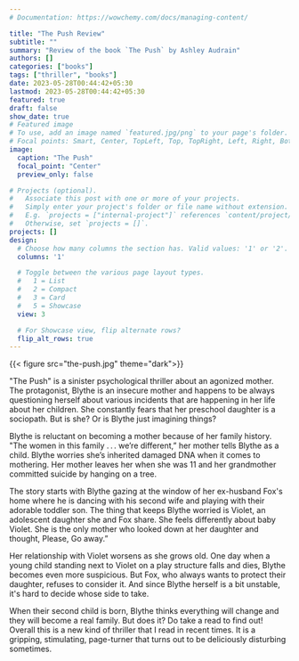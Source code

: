 ```yaml
---
# Documentation: https://wowchemy.com/docs/managing-content/

title: "The Push Review"
subtitle: ""
summary: "Review of the book `The Push` by Ashley Audrain"
authors: []
categories: ["books"]
tags: ["thriller", "books"]
date: 2023-05-28T00:44:42+05:30
lastmod: 2023-05-28T00:44:42+05:30
featured: true
draft: false
show_date: true
# Featured image
# To use, add an image named `featured.jpg/png` to your page's folder.
# Focal points: Smart, Center, TopLeft, Top, TopRight, Left, Right, BottomLeft, Bottom, BottomRight.
image:
  caption: "The Push"
  focal_point: "Center"
  preview_only: false

# Projects (optional).
#   Associate this post with one or more of your projects.
#   Simply enter your project's folder or file name without extension.
#   E.g. `projects = ["internal-project"]` references `content/project/deep-learning/index.md`.
#   Otherwise, set `projects = []`.
projects: []
design:
  # Choose how many columns the section has. Valid values: '1' or '2'.
  columns: '1'

  # Toggle between the various page layout types.
  #   1 = List
  #   2 = Compact
  #   3 = Card
  #   5 = Showcase
  view: 3

  # For Showcase view, flip alternate rows?
  flip_alt_rows: true
---
```

{{< figure src="the-push.jpg" theme="dark">}}

"The Push" is a sinister psychological thriller about an agonized mother. The protagonist, Blythe is an insecure mother and happens to be always questioning herself about various incidents that are happening in her life about her children. She constantly fears that her preschool daughter is a sociopath. But is she? Or is Blythe just imagining things? 

Blythe is reluctant on becoming a mother because of her family history.  "The women in this family . . . we’re different,” her mother tells Blythe as a child. Blythe worries she’s inherited damaged DNA when it comes to mothering. Her mother leaves her when she was 11 and her grandmother committed suicide by hanging on a tree. 

The story starts with Blythe gazing at the window of her ex-husband Fox's home where he is dancing with his second wife and playing with their adorable toddler son. The thing that keeps Blythe worried is Violet, an adolescent daughter she and Fox share. She feels differently about baby Violet. She is the only mother who looked down at her daughter and thought, Please, Go away.”

Her relationship with Violet worsens as she grows old. One day when a young child standing next to Violet on a play structure falls and dies, Blythe becomes even more suspicious. But Fox, who always wants to protect their daughter, refuses to consider it. And since Blythe herself is a bit unstable, it's hard to decide whose side to take. 

When their second child is born, Blythe thinks everything will change and they will become a real family. But does it? Do take a read to find out! Overall this is a new kind of thriller that I read in recent times. It is a gripping, stimulating, page-turner that turns out to be deliciously disturbing sometimes.
